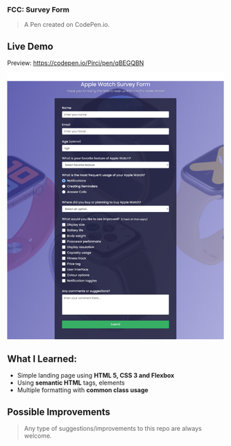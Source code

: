 ### FCC: Survey Form

> A Pen created on CodePen.io.

## Live Demo

Preview: https://codepen.io/Pirci/pen/qBEGQBN

![landing-page](homepage.png)

## What I Learned:

- Simple landing page using **HTML 5, CSS 3 and Flexbox**
- Using **semantic HTML** tags, elements
- Multiple formatting with **common class usage**

## Possible Improvements

> Any type of suggestions/improvements to this repo are always welcome.
